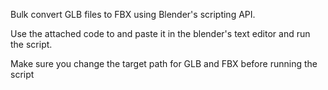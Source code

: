 Bulk convert GLB files to FBX using Blender's scripting API. 

Use the attached code to and paste it in the blender's text editor and run the script.

Make sure you change the target path for GLB and FBX before running the script
